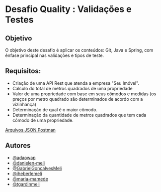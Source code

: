 # Desafio Quality : Validações e Testes

## Objetivo

O objetivo deste desafio é aplicar os conteúdos: Git, Java e Spring, com ênfase principal nas validações e tipos de teste.


## Requisitos:

- Criação de uma API Rest que atenda a empresa "Seu Imóvel".
- Calculo do total de metros quadrados de uma propriedade
- Valor de uma propriedade com base em seus cômodos e medidas (os preços por metro quadrado são determinados de
acordo com a vizinhança)
- Determinação de qual é o maior cômodo.
- Determinação da quantidade de metros quadrados que tem cada cômodo de uma propriedade.


[Arquivos JSON Postman](https://github.com/blablablabla)

## Autores

- [@adaowap](https://www.github.com/adaowap)
- [@danielen-meli](https://www.github.com/danielen-meli)
- [@GabrielGoncalvesMeli]( https://github.com/GabrielGoncalvesMeli)
- [@jheberlemeli](https://github.com/jheberlemeli)
- [@maria-mamede](https://github.com/maria-mamede)
- [@tgardinmeli](https://github.com/tgardinmeli)



